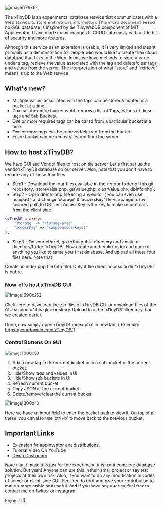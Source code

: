 ![image|178x62](https://cttricks.com/xTinyDB/banner1.png)

The xTinyDB is an experimental database service that communicates with a Web service to store and retrieve information. This micro document-based no-SQL database is inspired by the TinyWebDB component of MIT Appinventor. I have made many changes to CRUD data easily with a little bit of security and more features. 

Although this service as an extension is usable, it is very limited and meant primarily as a demonstration for people who would like to create their cloud database that talks to the Web. In this we have methods to store a value under a tag, retrieve the value associated with the tag and delete/clear tags and values from the server. The interpretation of what “store” and “retrieve” means is up to the Web service.

## What's new?
- Multiple values associated with the tags can be stored/updated in a bucket at a time..
- Can call the entire bucket which returns a list of Tags, Values of those tags and Sub Buckets.
- One or more required tags can be called from a particular bucket at a time.
- One or more tags can be removed/cleared from the bucket.
- Entire bucket can be remove/cleared from the server

## How to host xTinyDB?
We have GUI and Vendor files to host on the server. Let's first set up the vendor/xTinyDB database on our server. Also, note that you don't have to rename any of these four files.
- Step1 - Download the four files available in the vendor folder of this git repository. (storeValue.php, getValue.php, clearValue.php, dbInfo.php).
- Step2 - Open dbInfo.php file using any editor ( you can even use notepad ) and change 'storage' & 'accessKey'  Here, storage is the secured path to DB files.  AccessKey is the
key to make secure calls from the client side.
```php
$xTinyDB = array(
	"storage" => "storage-area"
	"accessKey" => "sampleaccesskey01"
);
```
- Step3 - On your cPanel, go to the public directory and create a directory/folder 'xTinyDB'. Now create another dir/folder and name it anything you like to name your first database. And upload all these four files here. Note that 

Create an index.php file (5th file). Only if the direct access to dir 'xTinyDB' is public.

### Now let's host xTinyDB GUI
![image|690x252](https://cttricks.com/xTinyDB/banner2.png)

Click here to download the zip files of xTinyDB GUI or download files of the GIU section of this git repository. Upload it to the 'xTinyDB' directory that we created earlier. 

Done, now simply open xTinyDB 'index.php' in new tab. ( Example: https://yourdomain.com/xTinyDB/ )

### Control Buttons On GUI
![image|600x50](https://cttricks.com/xTinyDB/banner3.png)
1. Add a new tag in the current bucket or in a sub bucket of the current bucket.
2. Hide/Show tags and values in UI
3. Hide/Show sub buckets in UI
4. Refresh current bucket
5. Copy JSON of the current bucket
6. Delete/remove/clear the current bucket

![image|300x40](https://cttricks.com/xTinyDB/banner4.png)

Here we have an input field to enter the bucket path to view it. On top of all these, you can also use 'ctrl+b' to move back to the previous bucket.

## Important Links
- Extension for appinventor and distributions.
- Tutorial Video On YouTube
- [Demo Dashboard](https://cttricks.com/xTinyDB)

Note that, I made this just for the experiment. It is not a complete database solution. But yeah! Anyone can use this in their small project or say test projects at their own risk. Also, if you want to do any modification in codes of server or client-side GUI. Feel free to do it and give your contribution to make it more stable and useful. And if you have any queries, feel free to contact me on Twitter or Instagram.

Enjoy…!! :partying_face:
